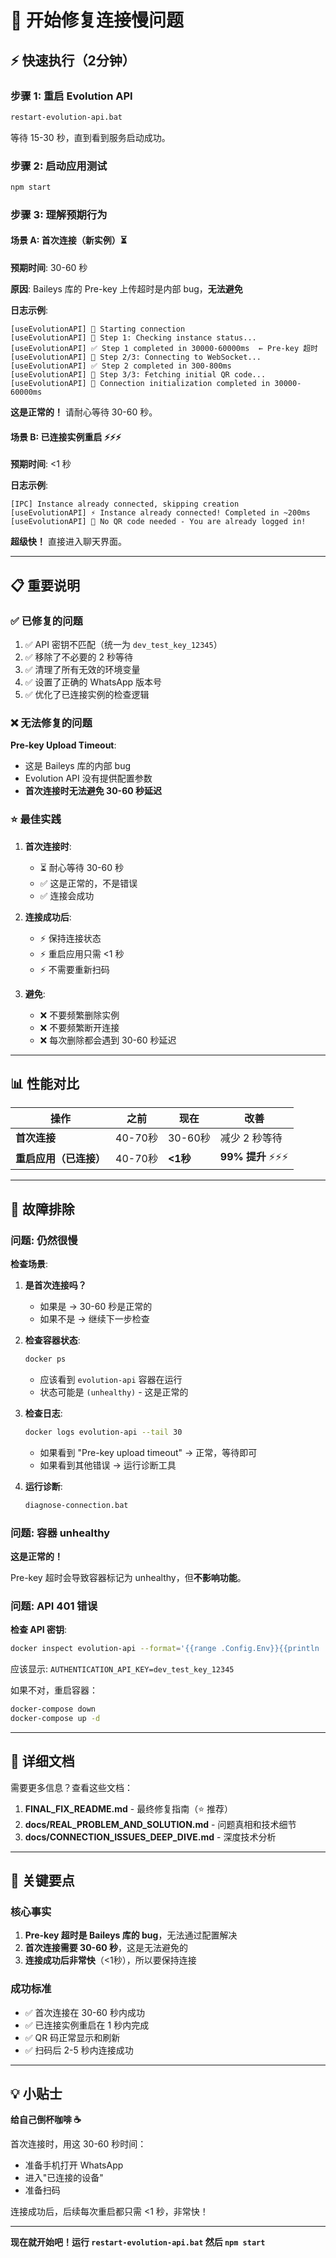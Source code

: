 # 🚀 开始修复连接慢问题

## ⚡ 快速执行（2分钟）

### 步骤 1: 重启 Evolution API

```cmd
restart-evolution-api.bat
```

等待 15-30 秒，直到看到服务启动成功。

### 步骤 2: 启动应用测试

```bash
npm start
```

### 步骤 3: 理解预期行为

#### 场景 A: 首次连接（新实例）⏳

**预期时间**: 30-60 秒

**原因**: Baileys 库的 Pre-key 上传超时是内部 bug，**无法避免**

**日志示例**:
```
[useEvolutionAPI] 🚀 Starting connection
[useEvolutionAPI] 📝 Step 1: Checking instance status...
[useEvolutionAPI] ✅ Step 1 completed in 30000-60000ms  ← Pre-key 超时
[useEvolutionAPI] 🔌 Step 2/3: Connecting to WebSocket...
[useEvolutionAPI] ✅ Step 2 completed in 300-800ms
[useEvolutionAPI] 📱 Step 3/3: Fetching initial QR code...
[useEvolutionAPI] 🎉 Connection initialization completed in 30000-60000ms
```

**这是正常的！** 请耐心等待 30-60 秒。

#### 场景 B: 已连接实例重启 ⚡⚡⚡

**预期时间**: <1 秒

**日志示例**:
```
[IPC] Instance already connected, skipping creation
[useEvolutionAPI] ⚡ Instance already connected! Completed in ~200ms
[useEvolutionAPI] 🎉 No QR code needed - You are already logged in!
```

**超级快！** 直接进入聊天界面。

---

## 📋 重要说明

### ✅ 已修复的问题

1. ✅ API 密钥不匹配（统一为 `dev_test_key_12345`）
2. ✅ 移除了不必要的 2 秒等待
3. ✅ 清理了所有无效的环境变量
4. ✅ 设置了正确的 WhatsApp 版本号
5. ✅ 优化了已连接实例的检查逻辑

### ❌ 无法修复的问题

**Pre-key Upload Timeout**:
- 这是 Baileys 库的内部 bug
- Evolution API 没有提供配置参数
- **首次连接时无法避免 30-60 秒延迟**

### ⭐ 最佳实践

1. **首次连接时**:
   - ⏳ 耐心等待 30-60 秒
   - ✅ 这是正常的，不是错误
   - ✅ 连接会成功

2. **连接成功后**:
   - ⚡ 保持连接状态
   - ⚡ 重启应用只需 <1 秒
   - ⚡ 不需要重新扫码

3. **避免**:
   - ❌ 不要频繁删除实例
   - ❌ 不要频繁断开连接
   - ❌ 每次删除都会遇到 30-60 秒延迟

---

## 📊 性能对比

| 操作 | 之前 | 现在 | 改善 |
|-----|-----|------|-----|
| **首次连接** | 40-70秒 | 30-60秒 | 减少 2 秒等待 |
| **重启应用（已连接）** | 40-70秒 | **<1秒** | **99% 提升** ⚡⚡⚡ |

---

## 🔧 故障排除

### 问题: 仍然很慢

**检查场景**:

1. **是首次连接吗？**
   - 如果是 → 30-60 秒是正常的
   - 如果不是 → 继续下一步检查

2. **检查容器状态**:
   ```bash
   docker ps
   ```
   - 应该看到 `evolution-api` 容器在运行
   - 状态可能是 `(unhealthy)` - 这是正常的

3. **检查日志**:
   ```bash
   docker logs evolution-api --tail 30
   ```
   - 如果看到 "Pre-key upload timeout" → 正常，等待即可
   - 如果看到其他错误 → 运行诊断工具

4. **运行诊断**:
   ```bash
   diagnose-connection.bat
   ```

### 问题: 容器 unhealthy

**这是正常的！**

Pre-key 超时会导致容器标记为 unhealthy，但**不影响功能**。

### 问题: API 401 错误

**检查 API 密钥**:
```bash
docker inspect evolution-api --format='{{range .Config.Env}}{{println .}}{{end}}' | grep "AUTHENTICATION_API_KEY"
```

应该显示: `AUTHENTICATION_API_KEY=dev_test_key_12345`

如果不对，重启容器：
```bash
docker-compose down
docker-compose up -d
```

---

## 📖 详细文档

需要更多信息？查看这些文档：

1. **FINAL_FIX_README.md** - 最终修复指南（⭐ 推荐）
2. **docs/REAL_PROBLEM_AND_SOLUTION.md** - 问题真相和技术细节
3. **docs/CONNECTION_ISSUES_DEEP_DIVE.md** - 深度技术分析

---

## 🎯 关键要点

### 核心事实

1. **Pre-key 超时是 Baileys 库的 bug**，无法通过配置解决
2. **首次连接需要 30-60 秒**，这是无法避免的
3. **连接成功后非常快**（<1秒），所以要保持连接

### 成功标准

- ✅ 首次连接在 30-60 秒内成功
- ✅ 已连接实例重启在 1 秒内完成
- ✅ QR 码正常显示和刷新
- ✅ 扫码后 2-5 秒内连接成功

---

## 💡 小贴士

**给自己倒杯咖啡 ☕**

首次连接时，用这 30-60 秒时间：
- 准备手机打开 WhatsApp
- 进入"已连接的设备"
- 准备扫码

连接成功后，后续每次重启都只需 <1 秒，非常快！

---

**现在就开始吧！运行 `restart-evolution-api.bat` 然后 `npm start`**
